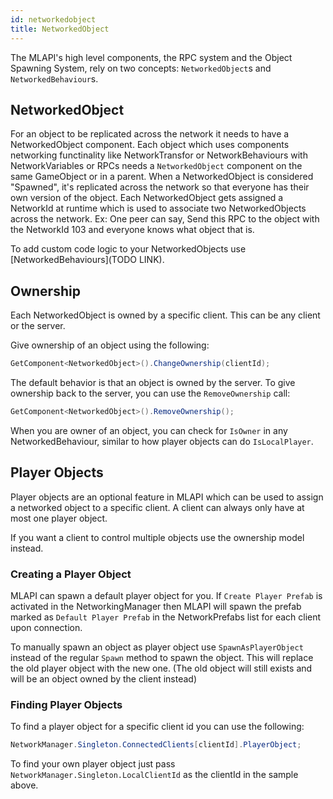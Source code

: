```yaml
---
id: networkedobject
title: NetworkedObject
---
```


The MLAPI's high level components, the RPC system and the Object Spawning System, rely on two concepts: `NetworkedObject`s and `NetworkedBehaviour`s.

## NetworkedObject

For an object to be replicated across the network it needs to have a NetworkedObject component.
Each object which uses components networking functinality like NetworkTransfor or NetworkBehaviours with NetworkVariables or RPCs needs a `NetworkedObject` component on the same GameObject or in a parent.
When a NetworkedObject is considered "Spawned", it's replicated across the network so that everyone has their own version of the object. Each NetworkedObject gets assigned a NetworkId at runtime which is used to associate two NetworkedObjects across the network. Ex: One peer can say, Send this RPC to the object with the NetworkId 103 and everyone knows what object that is.

To add custom code logic to your NetworkedObjects use [NetworkedBehaviours](TODO LINK).

## Ownership

Each NetworkedObject is owned by a specific client. This can be any client or the server.

Give ownership of an object using the following:

```csharp
GetComponent<NetworkedObject>().ChangeOwnership(clientId);
```

The default behavior is that an object is owned by the server. To give ownership back to the server, you can use the `RemoveOwnership` call:

```csharp
GetComponent<NetworkedObject>().RemoveOwnership();
```

When you are owner of an object, you can check for `IsOwner` in any NetworkedBehaviour, similar to how player objects can do `IsLocalPlayer`.


## Player Objects

Player objects are an optional feature in MLAPI which can be used to assign a networked object to a specific client. A client can always only have at most one player object.

If you want a client to control multiple objects use the ownership model instead.

### Creating a Player Object

MLAPI can spawn a default player object for you. If `Create Player Prefab` is activated in the NetworkingManager then MLAPI will spawn the prefab marked as
`Default Player Prefab` in the NetworkPrefabs list for each client upon connection.

To manually spawn an object as player object use `SpawnAsPlayerObject` instead of the regular `Spawn` method to spawn the object. This will replace the old player object with the new one.
(The old object will still exists and will be an object owned by the client instead)

### Finding Player Objects

To find a player object for a specific client id you can use the following:

```csharp
NetworkManager.Singleton.ConnectedClients[clientId].PlayerObject;
```

To find your own player object just pass `NetworkManager.Singleton.LocalClientId` as the clientId in the sample above.
